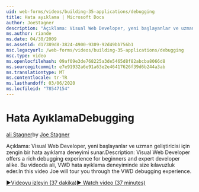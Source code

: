 ```yaml
---
uid: web-forms/videos/building-35-applications/debugging
title: Hata ayıklama | Microsoft Docs
author: JoeStagner
description: "Açıklama: Visual Web Developer, yeni başlayanlar ve uzman geliştiricisi için zengin bir hata ayıklama deneyimi sunar. Bu videoda Joe 'da, VW... boyunca gezinirsiniz."
ms.author: riande
ms.date: 04/30/2009
ms.assetid: d17389d8-3824-4900-9309-92d49bb756b1
msc.legacyurl: /web-forms/videos/building-35-applications/debugging
msc.type: video
ms.openlocfilehash: 09af09e3de768225a3de5465d8f82abcba8066d8
ms.sourcegitcommit: e7e91932a6e91a63e2e46417626f39d6b244a3ab
ms.translationtype: MT
ms.contentlocale: tr-TR
ms.lasthandoff: 03/06/2020
ms.locfileid: "78547154"
---
```

# <a name="debugging"></a><span data-ttu-id="70284-104">Hata Ayıklama</span><span class="sxs-lookup"><span data-stu-id="70284-104">Debugging</span></span>

<span data-ttu-id="70284-105">[ali Stagner](https://github.com/JoeStagner)</span><span class="sxs-lookup"><span data-stu-id="70284-105">by [Joe Stagner](https://github.com/JoeStagner)</span></span>

<span data-ttu-id="70284-106">Açıklama: Visual Web Developer, yeni başlayanlar ve uzman geliştiricisi için zengin bir hata ayıklama deneyimi sunar.</span><span class="sxs-lookup"><span data-stu-id="70284-106">Description: Visual Web Developer offers a rich debugging experience for beginners and expert developer alike.</span></span> <span data-ttu-id="70284-107">Bu videoda ali, VWD hata ayıklama deneyiminde size kılavuzluk eder.</span><span class="sxs-lookup"><span data-stu-id="70284-107">In this video Joe will tour you through the VWD debugging experience.</span></span>

[<span data-ttu-id="70284-108">&#9654;Videoyu izleyin (37 dakika)</span><span class="sxs-lookup"><span data-stu-id="70284-108">&#9654; Watch video (37 minutes)</span></span>](https://channel9.msdn.com/Blogs/ASP-NET-Site-Videos/debugging)
